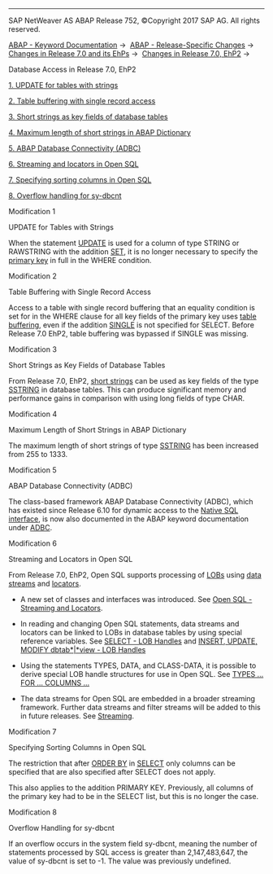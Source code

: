   

* * *

SAP NetWeaver AS ABAP Release 752, ©Copyright 2017 SAP AG. All rights reserved.

[ABAP - Keyword Documentation](javascript:call_link\('abenabap.htm'\)) →  [ABAP - Release-Specific Changes](javascript:call_link\('abennews.htm'\)) →  [Changes in Release 7.0 and its EhPs](javascript:call_link\('abennews-70_ehps.htm'\)) →  [Changes in Release 7.0, EhP2](javascript:call_link\('abennews-71.htm'\)) → 

Database Access in Release 7.0, EhP2

[1\. UPDATE for tables with strings](#!ABAP_MODIFICATION_1@1@)

[2\. Table buffering with single record access](#!ABAP_MODIFICATION_2@2@)

[3\. Short strings as key fields of database tables](#!ABAP_MODIFICATION_3@3@)

[4\. Maximum length of short strings in ABAP Dictionary](#!ABAP_MODIFICATION_4@4@)

[5\. ABAP Database Connectivity (ADBC)](#!ABAP_MODIFICATION_5@5@)

[6\. Streaming and locators in Open SQL](#!ABAP_MODIFICATION_6@6@)

[7\. Specifying sorting columns in Open SQL](#!ABAP_MODIFICATION_7@7@)

[8\. Overflow handling for sy-dbcnt](#!ABAP_MODIFICATION_8@8@)

Modification 1

UPDATE for Tables with Strings

When the statement [UPDATE](javascript:call_link\('abapupdate.htm'\)) is used for a column of type STRING or RAWSTRING with the addition [SET](javascript:call_link\('abapupdate_source.htm'\)), it is no longer necessary to specify the [primary key](javascript:call_link\('abenprimary_key_glosry.htm'\) "Glossary Entry") in full in the WHERE condition.

Modification 2

Table Buffering with Single Record Access

Access to a table with single record buffering that an equality condition is set for in the WHERE clause for all key fields of the primary key uses [table buffering](javascript:call_link\('abensap_buffering_glosry.htm'\) "Glossary Entry"), even if the addition [SINGLE](javascript:call_link\('abapselect_single.htm'\)) is not specified for SELECT. Before Release 7.0 EhP2, table buffering was bypassed if SINGLE was missing.

Modification 3

Short Strings as Key Fields of Database Tables

From Release 7.0, EhP2, [short strings](javascript:call_link\('abenddic_character_byte_types.htm'\)) can be used as key fields of the type [SSTRING](javascript:call_link\('abenddic_builtin_types.htm'\)) in database tables. This can produce significant memory and performance gains in comparison with using long fields of type CHAR.

Modification 4

Maximum Length of Short Strings in ABAP Dictionary

The maximum length of short strings of type [SSTRING](javascript:call_link\('abenddic_builtin_types.htm'\)) has been increased from 255 to 1333.

Modification 5

ABAP Database Connectivity (ADBC)

The class-based framework ABAP Database Connectivity (ADBC), which has existed since Release 6.10 for dynamic access to the [Native SQL interface](javascript:call_link\('abennative_sql_interface_glosry.htm'\) "Glossary Entry"), is now also documented in the ABAP keyword documentation under [ADBC](javascript:call_link\('abenadbc.htm'\)).

Modification 6

Streaming and Locators in Open SQL

From Release 7.0, EhP2, Open SQL supports processing of [LOBs](javascript:call_link\('abenlob_glosry.htm'\) "Glossary Entry") using [data streams](javascript:call_link\('abendata_stream_glosry.htm'\) "Glossary Entry") and [locators](javascript:call_link\('abenlocator_glosry.htm'\) "Glossary Entry").

-   A new set of classes and interfaces was introduced.
    See [Open SQL - Streaming and Locators](javascript:call_link\('abenstreams_locators.htm'\)).
    
-   In reading and changing Open SQL statements, data streams and locators can be linked to LOBs in database tables by using special reference variables.
    See [SELECT - LOB Handles](javascript:call_link\('abenselect_into_lob_handles.htm'\)) and [INSERT, UPDATE, MODIFY dbtab*|*view - LOB Handles](javascript:call_link\('abeninsert_update_modify_lob.htm'\))
    
-   Using the statements TYPES, DATA, and CLASS-DATA, it is possible to derive special LOB handle structures for use in Open SQL.
    See [TYPES ... FOR ... COLUMNS ...](javascript:call_link\('abaptypes_lob_handle.htm'\))
    
-   The data streams for Open SQL are embedded in a broader streaming framework. Further data streams and filter streams will be added to this in future releases.
    See [Streaming](javascript:call_link\('abenstreaming.htm'\)).
    

Modification 7

Specifying Sorting Columns in Open SQL

The restriction that after [ORDER BY](javascript:call_link\('abaporderby_clause.htm'\)) in [SELECT](javascript:call_link\('abapselect.htm'\)) only columns can be specified that are also specified after SELECT does not apply.

This also applies to the addition PRIMARY KEY. Previously, all columns of the primary key had to be in the SELECT list, but this is no longer the case.

Modification 8

Overflow Handling for sy-dbcnt

If an overflow occurs in the system field sy-dbcnt, meaning the number of statements processed by SQL access is greater than 2,147,483,647, the value of sy-dbcnt is set to -1. The value was previously undefined.